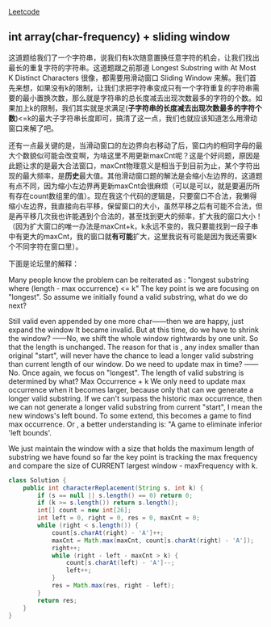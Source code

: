 [Leetcode](https://leetcode.com/problems/longest-repeating-character-replacement/)

## int array(char-frequency) + sliding window

这道题给我们了一个字符串，说我们有k次随意置换任意字符的机会，让我们找出最长的重复字符的字符串。这道题跟之前那道 Longest Substring with At Most K Distinct Characters 很像，都需要用滑动窗口 Sliding Window 来解。我们首先来想，如果没有k的限制，让我们求把字符串变成只有一个字符重复的字符串需要的最小置换次数，那么就是字符串的总长度减去出现次数最多的字符的个数。如果加上k的限制，我们其实就是求满足(**子字符串的长度减去出现次数最多的字符个数**)<=k的最大子字符串长度即可，搞清了这一点，我们也就应该知道怎么用滑动窗口来解了吧。

还有一点最关键的是，当滑动窗口的左边界向右移动了后，窗口内的相同字母的最大个数貌似可能会改变啊，为啥这里不用更新maxCnt呢？这是个好问题，原因是此题让求的是最大合法窗口，maxCnt物理意义是相当于到目前为止，某个字符出现的最大频率，是**历史**最大值。其他滑动窗口题的解法是会缩小左边界的，这道题有点不同，因为缩小左边界再更新maxCnt会很麻烦（可以是可以，就是要遍历所有存在count数组里的值）。现在我这个代码的逻辑是，只要窗口不合法，我懒得缩小左边界，我直接向右平移，保留窗口的大小，虽然平移之后有可能不合法，但是再平移几次我也许能遇到个合法的，甚至找到更大的频率，扩大我的窗口大小！（因为扩大窗口的唯一办法是maxCnt+k，k永远不变的，我只要能找到一段子串中有更大的maxCnt，我的窗口就**有可能**扩大，这里我说有可能是因为我还需要k个不同字符在窗口里）。

下面是论坛里的解释：

Many people know the problem can be reiterated as :
"longest substring where (length - max occurrence) <= k"
The key point is we are focusing on "longest".
So assume we initially found a valid substring, what do we do next?

Still valid even appended by one more char——then we are happy, just expand the window
It became invalid. But at this time, do we have to shrink the window?
——No, we shift the whole window rightwards by one unit. So that the length is unchanged.
The reason for that is , any index smaller than original "start", will never have the chance to lead a longer valid substring than current length of our window.
Do we need to update max in time?
——No. Once again, we focus on "longest". The length of valid substring is determined by what?
Max Occurrence + k
We only need to update max occurrence when it becomes larger, because only that can we generate a longer valid substring.
If we can't surpass the historic max occurrence, then we can not generate a longer valid substring from current "start", I mean the new windows's left bound. To some extend, this becomes a game to find max occurrence.
Or , a better understanding is:
"A game to eliminate inferior 'left bounds'.

We just maintain the window with a size that holds the maximum length of substring we have found so far
the key point is tracking the max frequency and compare the size of CURRENT largest window - maxFrequency with k.

```java
class Solution {
    public int characterReplacement(String s, int k) {
        if (s == null || s.length() == 0) return 0;
        if (k >= s.length()) return s.length();
        int[] count = new int[26];
        int left = 0, right = 0, res = 0, maxCnt = 0;
        while (right < s.length()) {
            count[s.charAt(right) - 'A']++;
            maxCnt = Math.max(maxCnt, count[s.charAt(right) - 'A']);
            right++;
            while (right - left - maxCnt > k) {
                count[s.charAt(left) - 'A']--;
                left++;
            }
            res = Math.max(res, right - left);
        }
        return res;
    }
}
```
